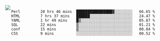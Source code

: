 

<a href="https://github.com/anuraghazra/github-readme-stats">
  <img align="left" src="https://github-readme-stats.vercel.app/api?username=kfly8&count_private=true&show_icons=true&theme=calm" />
</a>


<!--START_SECTION:waka-->

```text
Perl         20 hrs 46 mins  ████████████████▓░░░░░░░░   66.65 %
HTML         7 hrs 37 mins   ██████░░░░░░░░░░░░░░░░░░░   24.47 %
YAML         1 hr 49 mins    █▒░░░░░░░░░░░░░░░░░░░░░░░   05.87 %
SQL          22 mins         ▒░░░░░░░░░░░░░░░░░░░░░░░░   01.21 %
conf         15 mins         ▒░░░░░░░░░░░░░░░░░░░░░░░░   00.84 %
CSS          9 mins          ░░░░░░░░░░░░░░░░░░░░░░░░░   00.52 %
```

<!--END_SECTION:waka-->
